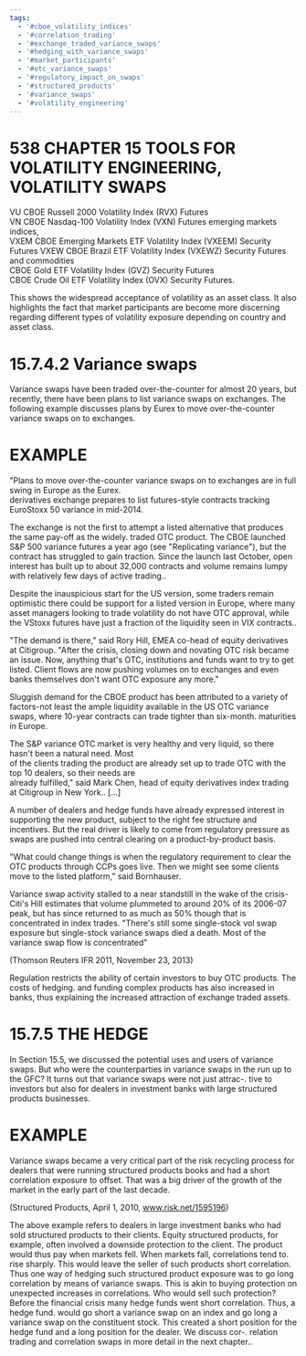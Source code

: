 ```yaml
---
tags:
  - '#cboe_volatility_indices'
  - '#correlation_trading'
  - '#exchange_traded_variance_swaps'
  - '#hedging_with_variance_swaps'
  - '#market_participants'
  - '#otc_variance_swaps'
  - '#regulatory_impact_on_swaps'
  - '#structured_products'
  - '#variance_swaps'
  - '#volatility_engineering'
---
```

# 538 CHAPTER 15 TOOLS FOR VOLATILITY ENGINEERING, VOLATILITY SWAPS  

VU CBOE Russell 2000 Volatility Index (RVX) Futures   
VN CBOE Nasdaq-100 Volatility Index (VXN) Futures emerging markets indices,   
VXEM CBOE Emerging Markets ETF Volatility Index (VXEEM) Security Futures VXEW CBOE Brazil ETF Volatility Index (VXEWZ) Security Futures and commodities   
CBOE Gold ETF Volatility Index (GVZ) Security Futures   
CBOE Crude Oil ETF Volatility Index (OVX) Security Futures.  

This shows the widespread acceptance of volatility as an asset class. It also highlights the fact that market participants are become more discerning regarding different types of volatility exposure depending on country and asset class.  

# 15.7.4.2 Variance swaps  

Variance swaps have been traded over-the-counter for almost 20 years, but recently, there have been plans to list variance swaps on exchanges. The following example discusses plans by Eurex to move over-the-counter variance swaps on to exchanges.  

# EXAMPLE  

"Plans to move over-the-counter variance swaps on to exchanges are in full swing in Europe as the Eurex.   
derivatives exchange prepares to list futures-style contracts tracking EuroStoxx 50 variance in mid-2014.  

The exchange is not the first to attempt a listed alternative that produces the same pay-off as the widely. traded OTC product. The CBOE launched S&P 500 variance futures a year ago (see "Replicating variance"), but the contract has struggled to gain traction. Since the launch last October, open interest has built up to about 32,000 contracts and volume remains lumpy with relatively few days of active trading..  

Despite the inauspicious start for the US version, some traders remain optimistic there could be support for a listed version in Europe, where many asset managers looking to trade volatility do not have OTC approval, while the VStoxx futures have just a fraction of the liquidity seen in VIX contracts..  

"The demand is there," said Rory Hill, EMEA co-head of equity derivatives at Citigroup. "After the crisis, closing down and novating OTC risk became an issue. Now, anything that's OTC, institutions and funds want to try to get listed. Client flows are now pushing volumes on to exchanges and even banks themselves don't want OTC exposure any more."  

Sluggish demand for the CBOE product has been attributed to a variety of factors-not least the ample liquidity available in the US OTC variance swaps, where 10-year contracts can trade tighter than six-month. maturities in Europe.  

The S&P variance OTC market is very healthy and very liquid, so there hasn't been a natural need. Most   
of the clients trading the product are already set up to trade OTC with the top 10 dealers, so their needs are   
already fulfilled," said Mark Chen, head of equity derivatives index trading at Citigroup in New York.. [...]  

A number of dealers and hedge funds have already expressed interest in supporting the new product, subject to the right fee structure and incentives. But the real driver is likely to come from regulatory pressure as swaps are pushed into central clearing on a product-by-product basis.  

"What could change things is when the regulatory requirement to clear the OTC products through CCPs goes live. Then we might see some clients move to the listed platform," said Bornhauser.  

Variance swap activity stalled to a near standstill in the wake of the crisis-Citi's Hill estimates that volume plummeted to around $20\%$ of its 2006-07 peak, but has since returned to as much as $50\%$ though that is concentrated in index trades. "There's still some single-stock vol swap exposure but single-stock variance swaps died a death. Most of the variance swap flow is concentrated"  

(Thomson Reuters IFR 2011, November 23, 2013)  

Regulation restricts the ability of certain investors to buy OTC products. The costs of hedging. and funding complex products has also increased in banks, thus explaining the increased attraction of exchange traded assets.  

# 15.7.5 THE HEDGE  

In Section 15.5, we discussed the potential uses and users of variance swaps. But who were the counterparties in variance swaps in the run up to the GFC? It turns out that variance swaps were not just attrac-. tive to investors but also for dealers in investment banks with large structured products businesses.  

# EXAMPLE  

Variance swaps became a very critical part of the risk recycling process for dealers that were running structured products books and had a short correlation exposure to offset. That was a big driver of the growth of the market in the early part of the last decade.  

(Structured Products, April 1, 2010, www.risk.net/1595196)  

The above example refers to dealers in large investment banks who had sold structured products to their clients. Equity structured products, for example, often involved a downside protection to the client. The product would thus pay when markets fell. When markets fall, correlations tend to. rise sharply. This would leave the seller of such products short correlation. Thus one way of hedging such structured product exposure was to go long correlation by means of variance swaps. This is akin to buying protection on unexpected increases in correlations. Who would sell such protection? Before the financial crisis many hedge funds went short correlation. Thus, a hedge fund. would go short a variance swap on an index and go long a variance swap on the constituent stock. This created a short position for the hedge fund and a long position for the dealer. We discuss cor-. relation trading and correlation swaps in more detail in the next chapter..  
